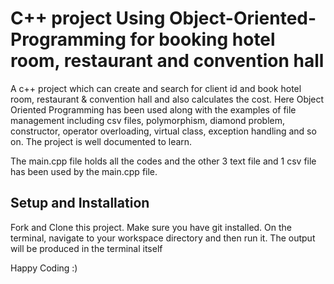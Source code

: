 # C++ project Using Object-Oriented-Programming for booking hotel room, restaurant and convention hall
A c++ project which can create and search for client id and book hotel room, restaurant &amp; convention hall and also calculates the cost. Here Object Oriented Programming has been used along with the examples of file management including csv files, polymorphism, diamond problem, constructor, operator overloading, virtual class, exception handling and so on. The project is well documented to learn.

The main.cpp file holds all the codes and the other 3 text file and 1 csv file has been used by the main.cpp file.

## Setup and Installation
Fork and Clone this project. Make sure you have git installed. On the terminal, navigate to your workspace directory and then run it. The output will be produced in the terminal itself

Happy Coding :)
​